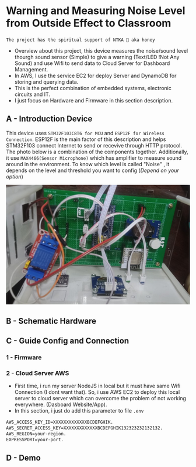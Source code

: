 # Warning and Measuring Noise Level from Outside Effect to Classroom
`The project has the spiritual support of NTKA 💌 aka honey`
- Overview about this project, this device measures the noise/sound level thourgh sound sensor (Simple) to give a warning (Text/LED !Not Any Sound) and use Wifi to send data to Cloud Server for Dashboard Management.
- In AWS, I use the service EC2 for deploy Server and DynamoDB for storing and querying data.
- This is the perfect combination of embedded systems, electronic circuits and IT.
- I just focus on Hardware and Firmware in this section description.
## A - Introduction Device
This device uses `STM32F103C8T6 for MCU` and `ESP12F for Wireless Connection`. ESP12F is the main factor of this description and helps STM32F103 connect Internet to send or recevive through HTTP protocol. The photo below is a combination of the components together. Additionally, it use `MAX4466(Sensor Microphone)` which has amplifier to measure sound around in the environment. To know which level is called "Noise" , it depends on the level and threshold you want to config (_Depend on your option_)

<p align="center">
  <img src="https://github.com/vinhdevED/SoundDeviceEmbedded/blob/main/assets/Hardware%20Connection.jpg" alt="Hardware Connection"/>
</p>

## B - Schematic Hardware

## C - Guide Config and Connection
### 1 - Firmware

### 2 - Cloud Server AWS
- First time, i run my server NodeJS in local but it must have same Wifi Connection (I dont want that). So, i use AWS EC2 to deploy this local server to cloud server which can overcome the problem of not working everywhere. (Dasboard Website/App).
- In this section, i just do add this parameter to file `.env`
```
AWS_ACCESS_KEY_ID=XXXXXXXXXXXXXBCDEFGHIK.
AWS_SECRET_ACCESS_KEY=XXXXXXXXXXXXXBCDEFGHIK132323232132132.
AWS_REGION=your-region.
EXPRESSPORT=your-port.
```
## D - Demo
